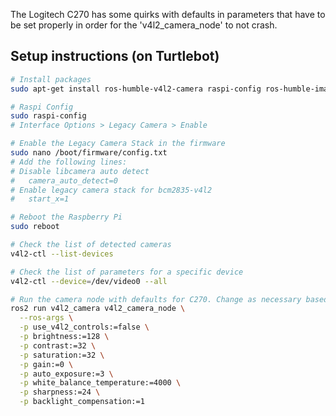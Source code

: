 The Logitech C270 has some quirks with defaults in parameters that have to be set properly in order for the 'v4l2_camera_node' to not crash.

## Setup instructions (on Turtlebot)
```bash
# Install packages
sudo apt-get install ros-humble-v4l2-camera raspi-config ros-humble-image-transport-plugins v4l-utils

# Raspi Config
sudo raspi-config
# Interface Options > Legacy Camera > Enable

# Enable the Legacy Camera Stack in the firmware
sudo nano /boot/firmware/config.txt
# Add the following lines:
# Disable libcamera auto detect
#   camera_auto_detect=0
# Enable legacy camera stack for bcm2835-v4l2
#   start_x=1

# Reboot the Raspberry Pi
sudo reboot

# Check the list of detected cameras
v4l2-ctl --list-devices

# Check the list of parameters for a specific device
v4l2-ctl --device=/dev/video0 --all

# Run the camera node with defaults for C270. Change as necessary based on parameter list
ros2 run v4l2_camera v4l2_camera_node \
  --ros-args \
  -p use_v4l2_controls:=false \
  -p brightness:=128 \
  -p contrast:=32 \
  -p saturation:=32 \
  -p gain:=0 \
  -p auto_exposure:=3 \
  -p white_balance_temperature:=4000 \
  -p sharpness:=24 \
  -p backlight_compensation:=1
```
